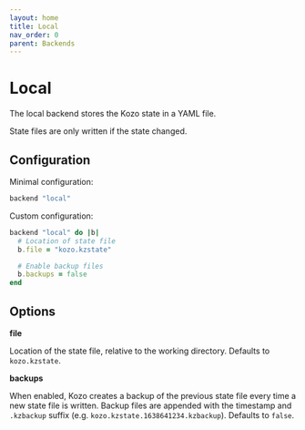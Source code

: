 ```yaml
---
layout: home
title: Local
nav_order: 0
parent: Backends
---
```


# Local

The local backend stores the Kozo state in a YAML file.

State files are only written if the state changed.

## Configuration

Minimal configuration:

```ruby
backend "local"
```

Custom configuration:

```ruby
backend "local" do |b|
  # Location of state file
  b.file = "kozo.kzstate"

  # Enable backup files
  b.backups = false
end
```

## Options

**file**

Location of the state file, relative to the working directory.
Defaults to `kozo.kzstate`.

**backups**

When enabled, Kozo creates a backup of the previous state file every time a new state file is written.
Backup files are appended with the timestamp and `.kzbackup` suffix (e.g. `kozo.kzstate.1638641234.kzbackup`).
Defaults to `false`.
